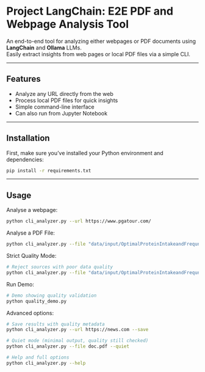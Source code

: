 # Project LangChain: E2E PDF and Webpage Analysis Tool

An end-to-end tool for analyzing either webpages or PDF documents using **LangChain** and **Ollama** LLMs.  
Easily extract insights from web pages or local PDF files via a simple CLI.

---

## Features

- Analyze any URL directly from the web  
- Process local PDF files for quick insights  
- Simple command-line interface
- Can also run from Jupyter Notebook

---

## Installation

First, make sure you’ve installed your Python environment and dependencies:

```bash
pip install -r requirements.txt
```

---

## Usage

Analyse a webpage:
```bash
python cli_analyzer.py --url https://www.pgatour.com/
```
Analyse a PDF File:
```bash
python cli_analyzer.py --file "data/input/OptimalProteinIntakeandFrequncy.pdf"

```

Strict Quality Mode:
```bash
# Reject sources with poor data quality
python cli_analyzer.py --file "data/input/OptimalProteinIntakeandFrequncy.pdf" --strict-quality

```

Run Demo:
```bash
# Demo showing quality validation
python quality_demo.py

```

Advanced options:
```bash
# Save results with quality metadata
python cli_analyzer.py --url https://news.com --save

# Quiet mode (minimal output, quality still checked)
python cli_analyzer.py --file doc.pdf --quiet

# Help and full options
python cli_analyzer.py --help

```
